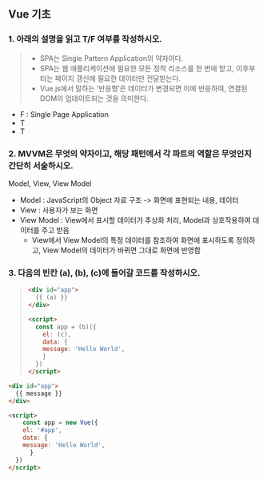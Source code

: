 ## Vue 기초

### 1. 아래의 설명을 읽고 T/F 여부를 작성하시오.

> - SPA는 Single Pattern Application의 약자이다.
> - SPA는 웹 애플리케이션에 필요한 모든 정적 리소스를 한 번에 받고, 이후부터는 페이지 갱신에 필요한 데이터만 전달받는다.
> - Vue.js에서 말하는 ‘반응형’은 데이터가 변경되면 이에 반응하여, 연결된 DOM이 업데이트되는 것을 의미한다.

- F : Single Page Application
- T
- T



### 2. MVVM은 무엇의 약자이고, 해당 패턴에서 각 파트의 역할은 무엇인지 간단히 서술하시오.

Model, View, View Model

- Model : JavaScript의 Object 자료 구조 -> 화면에 표현되는 내용, 데이터
- View : 사용자가 보는 화면
- View Model : View에서 표시할 데이터가 추상화 처리, Model과 상호작용하여 데이터를 주고 받음
  - View에서 View Model의 특정 데이터를 참조하여 화면에 표시하도록 정의하고, View Model의 데이터가 바뀌면 그대로 화면에 반영함



### 3. 다음의 빈칸 (a), (b), (c)에 들어갈 코드를 작성하시오.

> ```html
> <div id="app">
>   {{ (a) }}
> </div>
> 
> <script>
> 	const app = (b)({
>     el: (c),
>     data: {
>     message: 'Hello World',
> 	  }
>   })
> </script>
> ```

```html
<div id="app">
  {{ message }}
</div>

<script>
	const app = new Vue({
    el: '#app',
    data: {
    message: 'Hello World',
	  }
  })
</script>
```

